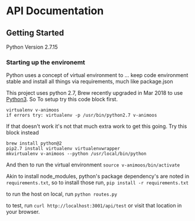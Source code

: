 # API Documentation


## Getting Started

  Python Version 2.7.15


### Starting up the environemt
Python uses a concept of virtual environment to ... keep code environment stable and install all things via requirements, much like package.json

This project uses python 2.7, Brew recently upgraded in Mar 2018 to use [Python3](https://discourse.brew.sh/t/virtualenv-uses-nonexistent-python-interpreter/1744/16). So To setup try this code block first.
```
virtualenv v-animoos
if errors try: virtualenv -p /usr/bin/python2.7 v-animoos
```

If that doesn't work it's not that much extra work to get this going. Try this block instead
```
brew install python@2
pip2.7 install virtualenv virtualenvwrapper
mkvirtualenv v-animoos --python /usr/local/bin/python
```

And then to run the virtual environment
`source v-animoos/bin/activate`


Akin to install node_modules, python's package dependency's are noted in `requirements.txt`, so to install those run,
`pip install -r requirements.txt`

to run the host on local, run
`python routes.py`

to test, run `curl http://localhost:3001/api/test` or visit that location in your browser.


<!-- Load any ENV_VARS -->



